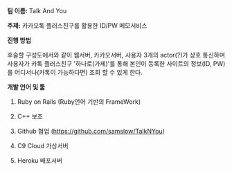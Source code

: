 **팀 이름:** Talk And You

**주제:** 카카오톡 플러스친구를 활용한 ID/PW 메모서비스 

**진행 방법**

 후술할 구성도에서와 같이 웹서버, 카카오서버, 사용자 3개의 actor(?)가 상호 통신하며 사용자가 카톡 플러스친구 '하나로(가제)'를 통해 본인이 등록한 사이트의 정보(ID, PW)를 어디서나(카톡이 가능하다면) 조회 할 수 있게 한다.

**개발 언어 및 툴**

1. Ruby on Rails (Ruby언어 기반의 FrameWork) 

2. C++ 보조

3. Github 협업 (https://github.com/samslow/TalkNYou)

4. C9 Cloud 가상서버

5. Heroku 배포서버
